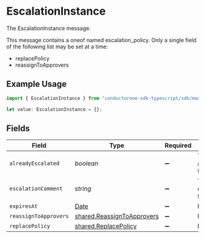 # EscalationInstance

The EscalationInstance message.

This message contains a oneof named escalation_policy. Only a single field of the following list may be set at a time:
  - replacePolicy
  - reassignToApprovers


## Example Usage

```typescript
import { EscalationInstance } from "conductorone-sdk-typescript/sdk/models/shared";

let value: EscalationInstance = {};
```

## Fields

| Field                                                                                         | Type                                                                                          | Required                                                                                      | Description                                                                                   |
| --------------------------------------------------------------------------------------------- | --------------------------------------------------------------------------------------------- | --------------------------------------------------------------------------------------------- | --------------------------------------------------------------------------------------------- |
| `alreadyEscalated`                                                                            | *boolean*                                                                                     | :heavy_minus_sign:                                                                            | The alreadyEscalated field.                                                                   |
| `escalationComment`                                                                           | *string*                                                                                      | :heavy_minus_sign:                                                                            | The escalationComment field.                                                                  |
| `expiresAt`                                                                                   | [Date](https://developer.mozilla.org/en-US/docs/Web/JavaScript/Reference/Global_Objects/Date) | :heavy_minus_sign:                                                                            | N/A                                                                                           |
| `reassignToApprovers`                                                                         | [shared.ReassignToApprovers](../../../sdk/models/shared/reassigntoapprovers.md)               | :heavy_minus_sign:                                                                            | N/A                                                                                           |
| `replacePolicy`                                                                               | [shared.ReplacePolicy](../../../sdk/models/shared/replacepolicy.md)                           | :heavy_minus_sign:                                                                            | N/A                                                                                           |